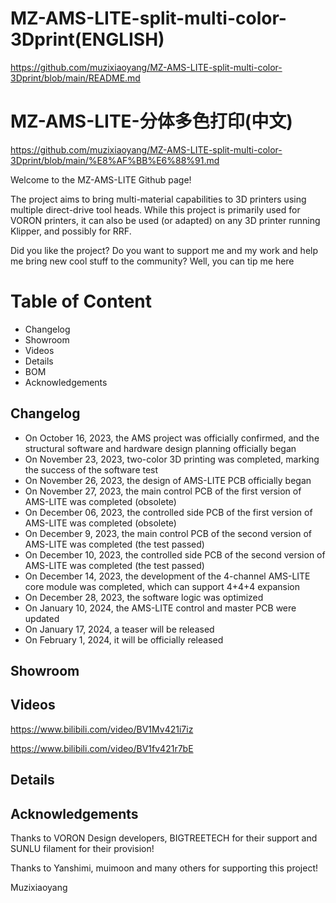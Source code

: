 # MZ-AMS-LITE-split-multi-color-3Dprint(ENGLISH)
https://github.com/muzixiaoyang/MZ-AMS-LITE-split-multi-color-3Dprint/blob/main/README.md
# MZ-AMS-LITE-分体多色打印(中文)
https://github.com/muzixiaoyang/MZ-AMS-LITE-split-multi-color-3Dprint/blob/main/%E8%AF%BB%E6%88%91.md

Welcome to the MZ-AMS-LITE Github page!

The project aims to bring multi-material capabilities to 3D printers using multiple direct-drive tool heads. While this project is primarily used for VORON printers, it can also be used (or adapted) on any 3D printer running Klipper, and possibly for RRF.

Did you like the project? Do you want to support me and my work and help me bring new cool stuff to the community? Well, you can tip me here

# Table of Content
* Changelog
* Showroom
* Videos
* Details
* BOM
* Acknowledgements
## Changelog
* On October 16, 2023, the AMS project was officially confirmed, and the structural software and hardware design planning officially began
* On November 23, 2023, two-color 3D printing was completed, marking the success of the software test
* On November 26, 2023, the design of AMS-LITE PCB officially began
* On November 27, 2023, the main control PCB of the first version of AMS-LITE was completed (obsolete)
* On December 06, 2023, the controlled side PCB of the first version of AMS-LITE was completed (obsolete)
* On December 9, 2023, the main control PCB of the second version of AMS-LITE was completed (the test passed)
* On December 10, 2023, the controlled side PCB of the second version of AMS-LITE was completed (the test passed)
* On December 14, 2023, the development of the 4-channel AMS-LITE core module was completed, which can support 4+4+4 expansion
* On December 28, 2023, the software logic was optimized
* On January 10, 2024, the AMS-LITE control and master PCB were updated
* On January 17, 2024, a teaser will be released
* On February 1, 2024, it will be officially released
## Showroom
## Videos
https://www.bilibili.com/video/BV1Mv421i7iz

https://www.bilibili.com/video/BV1fv421r7bE
## Details
## Acknowledgements
Thanks to VORON Design developers, BIGTREETECH for their support and SUNLU filament for their provision!

Thanks to Yanshimi, muimoon and many others for supporting this project!

Muzixiaoyang

